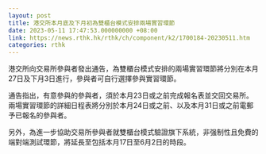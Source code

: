 ```yaml
---
layout: post
title: 港交所本月底及下月初為雙櫃台模式安排兩場實習環節
date: 2023-05-11 17:47:53.000000000 +08:00
link: https://news.rthk.hk/rthk/ch/component/k2/1700184-20230511.htm
categories: rthk
---
```


港交所向交易所參與者發出通告，為雙櫃台模式安排的兩場實習環節將分別在本月27日及下月3日進行，參與者可自行選擇參與實習環節。

通告指出，有意參與的參與者，須於本月23日或之前完成報名表並交回交易所。兩場實習環節的詳細日程表將分別於本月24日或之前、以及本月31日或之前電郵予已報名的參與者。

另外，為進一步協助交易所參與者就雙櫃台模式驗證旗下系統，非强制性且免費的端對端測試環節，將延長至包括本月17日至6月2日的時段。
